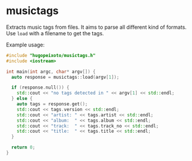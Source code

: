 musictags
=========

Extracts music tags from files.
It aims to parse all different kind of formats. Use `load` with a filename to get the tags.

Example usage:

```c++
#include "hugopeixoto/musictags.h"
#include <iostream>

int main(int argc, char* argv[]) {
  auto response = musictags::load(argv[1]);

  if (response.null()) {
    std::cout << "no tags detected in " << argv[1] << std::endl;
  } else {
    auto tags = response.get();
    std::cout << tags.version << std::endl;
    std::cout << "artist: " << tags.artist << std::endl;
    std::cout << "album:  " << tags.album << std::endl;
    std::cout << "track:  " << tags.track_no << std::endl;
    std::cout << "title:  " << tags.title << std::endl;
  }

  return 0;
}
```
